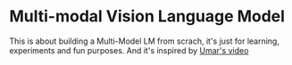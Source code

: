 # Multi-modal Vision Language Model
This is about building a Multi-Model LM from scrach, it's just for learning, experiments and fun purposes.
And it's inspired by [Umar's video](https://www.youtube.com/watch?v=vAmKB7iPkWw)